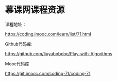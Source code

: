 # 慕课网课程资源

课程地址：

https://coding.imooc.com/learn/list/71.html

Github代码库:

https://github.com/liuyubobobo/Play-with-Algorithms

Mooc代码库

https://git.imooc.com/coding-71/coding-71

